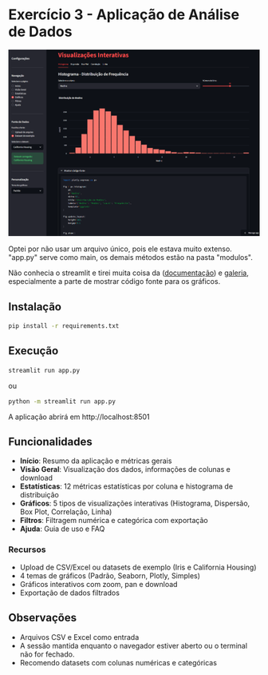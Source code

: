 # Exercício 3 - Aplicação de Análise de Dados 

![App:](modulos/app.png)

Optei por não usar um arquivo único, pois ele estava muito extenso. "app.py" serve como main, os demais métodos estão na pasta "modulos".

Não conhecia o streamlit e tirei muita coisa da ([documentação](https://docs.streamlit.io/)) e [galeria](https://streamlit.io/gallery), especialmente a parte de mostrar código fonte para os gráficos.

## Instalação

```bash
pip install -r requirements.txt
```

## Execução

```bash
streamlit run app.py
```

ou 

```bash
python -m streamlit run app.py
```

A aplicação abrirá em http://localhost:8501

## Funcionalidades

- **Início**: Resumo da aplicação e métricas gerais
- **Visão Geral**: Visualização dos dados, informações de colunas e download
- **Estatísticas**: 12 métricas estatísticas por coluna e histograma de distribuição
- **Gráficos**: 5 tipos de visualizações interativas (Histograma, Dispersão, Box Plot, Correlação, Linha)
- **Filtros**: Filtragem numérica e categórica com exportação
- **Ajuda**: Guia de uso e FAQ

### Recursos

- Upload de CSV/Excel ou datasets de exemplo (Iris e California Housing)
- 4 temas de gráficos (Padrão, Seaborn, Plotly, Simples)
- Gráficos interativos com zoom, pan e download
- Exportação de dados filtrados


## Observações

- Arquivos CSV e Excel como entrada
- A sessão mantida enquanto o navegador estiver aberto ou o terminal não for fechado.
- Recomendo datasets com colunas numéricas e categóricas
